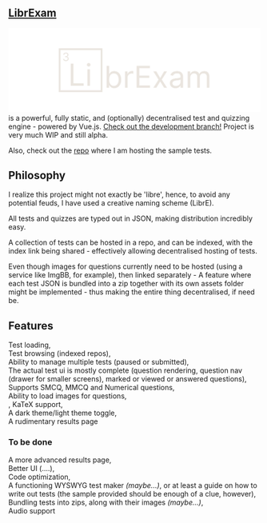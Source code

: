 ## [LibrExam](https://www.github.com/librexam/librexam.github.io)

![logo](./librexamTyped.svg)<br>
is a powerful, fully static, and (optionally) decentralised test and quizzing engine - powered by Vue.js. [Check out the development branch!](https://github.com/sayakdattagupta/librexam-dev)
Project is very much WIP and still alpha.

Also, check out the [repo](https://github.com/librexam/testReoi) where I am hosting the sample tests.

## Philosophy
I realize this project might not exactly be 'libre', hence, to avoid any potential feuds, I have used a creative naming scheme (LibrE).

All tests and quizzes are typed out in JSON, making distribution incredibly easy.

A collection of tests can be hosted in a repo, and can be indexed, with the index link being shared - effectively allowing decentralised hosting of tests.

Even though images for questions currently need to be hosted (using a service like ImgBB, for example), then linked separately - A feature where each test JSON is bundled into a zip together with its own assets folder might be implemented - thus making the entire thing decentralised, if need be.

## Features 
Test loading,<br>
Test browsing (indexed repos),<br>
Ability to manage multiple tests (paused or submitted),<br>
The actual test ui is mostly complete (question rendering, question nav (drawer for smaller screens), marked or viewed or answered questions),<br>
Supports SMCQ, MMCQ and Numerical questions,<br>
Ability to load images for questions,<br>,
KaTeX support,<br>
A dark theme/light theme toggle,<br>
A rudimentary results page<br>

### To be done
A more advanced results page, <br>
Better UI (....), <br>
Code optimization, <br>
A functioning WYSWYG test maker *(maybe...)*, or at least a guide on how to write out tests (the sample provided should be enough of a clue, however), <br>
Bundling tests into zips, along with their images *(maybe...)*,<br>
Audio support

